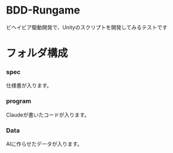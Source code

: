 # BDD-Rungame

ビヘイビア駆動開発で、Unityのスクリプトを開発してみるテストです  


# フォルダ構成

### spec
仕様書が入ります。  

### program
Claudeが書いたコードが入ります。

### Data
AIに作らせたデータが入ります。
